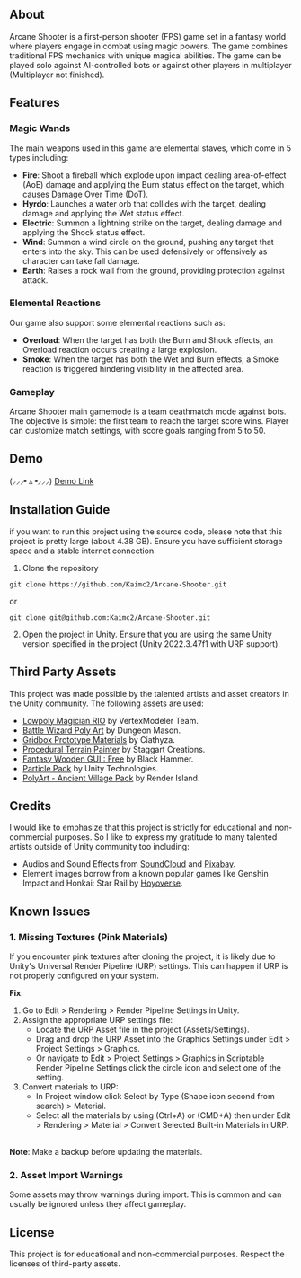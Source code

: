 ## About
Arcane Shooter is a first-person shooter (FPS) game set in a fantasy world where players engage in combat using magic powers. The game combines traditional FPS mechanics with unique magical abilities. The game can be played solo against AI-controlled bots or against other players in multiplayer (Multiplayer not finished).

## Features
### Magic Wands
The main weapons used in this game are elemental staves, which come in 5 types including:
- **Fire**: Shoot a fireball which explode upon impact dealing area-of-effect (AoE) damage and applying the Burn status effect on the target, which causes Damage Over Time (DoT).
- **Hyrdo**: Launches a water orb that collides with the target, dealing damage and applying the Wet status effect.
- **Electric**: Summon a lightning strike on the target, dealing damage and applying the Shock status effect.
- **Wind**: Summon a wind circle on the ground, pushing any target that enters into the sky. This can be used defensively or offensively as character can take fall damage.
- **Earth**: Raises a rock wall from the ground, providing protection against attack.
### Elemental Reactions
Our game also support some elemental reactions such as:
- **Overload**: When the target has both the Burn and Shock effects, an Overload reaction occurs creating a large explosion.
- **Smoke**: When the target has both the Wet and Burn effects, a Smoke reaction is triggered hindering visibility in the affected area.
### Gameplay
Arcane Shooter main gamemode is a team deathmatch mode against bots. The objective is simple: the first team to reach the target score wins. Player can customize match settings, with score goals ranging from 5 to 50.

## Demo
(⸝⸝⸝╸▵╺⸝⸝⸝) [Demo Link](https://youtu.be/0U700Ls4RRM)

## Installation Guide
if you want to run this project using the source code, please note that this project is pretty large (about 4.38 GB). Ensure you have sufficient storage space and a stable internet connection.
1. Clone the repository
```
git clone https://github.com/Kaimc2/Arcane-Shooter.git
```
or
```
git clone git@github.com:Kaimc2/Arcane-Shooter.git
```
2. Open the project in Unity. Ensure that you are using the same Unity version specified in the project (Unity 2022.3.47f1 with URP support).

## Third Party Assets
This project was made possible by the talented artists and asset creators in the Unity community. The following assets are used:
- [Lowpoly Magician RIO](https://assetstore.unity.com/packages/3d/characters/humanoids/lowpoly-magician-rio-288942) by VertexModeler Team.
- [Battle Wizard Poly Art](https://assetstore.unity.com/packages/3d/characters/humanoids/fantasy/battle-wizard-poly-art-128097) by Dungeon Mason.
- [Gridbox Prototype Materials](https://assetstore.unity.com/packages/2d/textures-materials/gridbox-prototype-materials-129127) by Ciathyza.
- [Procedural Terrain Painter](https://assetstore.unity.com/packages/tools/terrain/procedural-terrain-painter-188357) by Staggart Creations.
- [Fantasy Wooden GUI : Free](https://assetstore.unity.com/packages/2d/gui/fantasy-wooden-gui-free-103811) by Black Hammer.
- [Particle Pack](https://assetstore.unity.com/packages/vfx/particles/particle-pack-127325) by Unity Technologies.
- [PolyArt - Ancient Village Pack](https://assetstore.unity.com/packages/3d/environments/fantasy/polyart-ancient-village-pack-166022) by Render Island.

## Credits
I would like to emphasize that this project is strictly for educational and non-commercial purposes. So I like to express my gratitude to many talented artists outside of Unity community too including:
- Audios and Sound Effects from [SoundCloud](https://soundcloud.com) and [Pixabay](https://pixabay.com).
- Element images borrow from a known popular games like Genshin Impact and Honkai: Star Rail by [Hoyoverse](https://www.hoyoverse.com/en-us/).

## Known Issues
### 1. Missing Textures (Pink Materials)
If you encounter pink textures after cloning the project, it is likely due to Unity's Universal Render Pipeline (URP) settings. This can happen if URP is not properly configured on your system.

**Fix**:
1. Go to Edit > Rendering > Render Pipeline Settings in Unity.
2. Assign the appropriate URP settings file:
    - Locate the URP Asset file in the project (Assets/Settings).
    - Drag and drop the URP Asset into the Graphics Settings under Edit > Project Settings > Graphics.
    - Or navigate to Edit > Project Settings > Graphics in Scriptable Render Pipeline Settings click the circle icon and select one of the setting.
3. Convert materials to URP:
    - In Project window click Select by Type (Shape icon second from search) > Material.
    - Select all the materials by using (Ctrl+A) or (CMD+A) then under Edit > Rendering > Material > Convert Selected Built-in Materials in URP.

<br/> **Note**: Make a backup before updating the materials.

### 2. Asset Import Warnings
Some assets may throw warnings during import. This is common and can usually be ignored unless they affect gameplay. 

## License
This project is for educational and non-commercial purposes. Respect the licenses of third-party assets.
